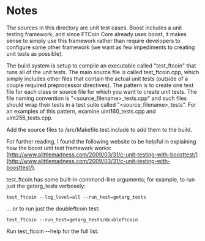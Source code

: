 # Notes
The sources in this directory are unit test cases.  Boost includes a
unit testing framework, and since FTCoin Core already uses boost, it makes
sense to simply use this framework rather than require developers to
configure some other framework (we want as few impediments to creating
unit tests as possible).

The build system is setup to compile an executable called "test_ftcoin"
that runs all of the unit tests.  The main source file is called
test_ftcoin.cpp, which simply includes other files that contain the
actual unit tests (outside of a couple required preprocessor
directives).  The pattern is to create one test file for each class or
source file for which you want to create unit tests.  The file naming
convention is "<source_filename>_tests.cpp" and such files should wrap
their tests in a test suite called "<source_filename>_tests".  For an
examples of this pattern, examine uint160_tests.cpp and
uint256_tests.cpp.

Add the source files to /src/Makefile.test.include to add them to the build.

For further reading, I found the following website to be helpful in
explaining how the boost unit test framework works:
[http://www.alittlemadness.com/2009/03/31/c-unit-testing-with-boosttest/](http://www.alittlemadness.com/2009/03/31/c-unit-testing-with-boosttest/).

test_ftcoin has some built-in command-line arguments; for
example, to run just the getarg_tests verbosely:

    test_ftcoin --log_level=all --run_test=getarg_tests

... or to run just the doubleftcoin test:

    test_ftcoin --run_test=getarg_tests/doubleftcoin

Run  test_ftcoin --help   for the full list.

